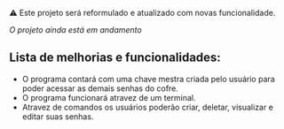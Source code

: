 ⚠️ Este projeto será reformulado e atualizado com novas funcionalidade.

*O projeto ainda está em andamento*

## Lista de melhorias e funcionalidades:

- O programa contará com uma chave mestra criada pelo usuário para poder acessar as demais senhas do cofre.
- O programa funcionará atravez de um terminal.
- Atravez de comandos os usuários poderão criar, deletar, visualizar e editar suas senhas.
